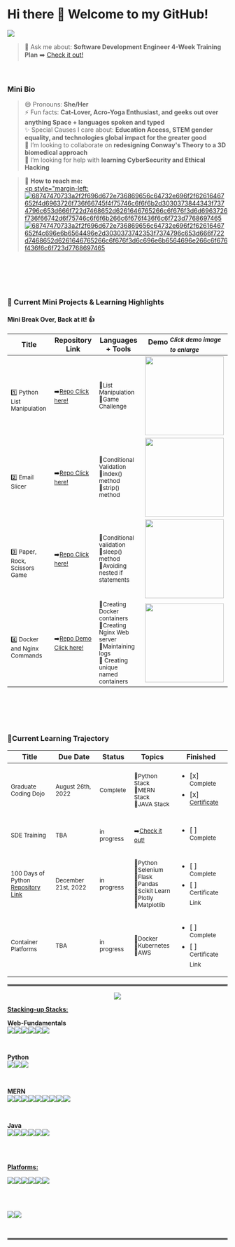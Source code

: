 # Hi there 👋 Welcome to my GitHub! 

<a href="https://visitcount.itsvg.in">
  <img src="https://visitcount.itsvg.in/api?id=melissacurylo&label=Visitors&icon=7&pretty=false" />
</a>

</Br>

> 💬 Ask me about: **Software Development Engineer 4-Week Training Plan** ➡️ <a href="https://docs.google.com/spreadsheets/d/1UlN1Endhlips5TNtbwazCKo-ioyGys5gjZlxJFPTfHA/edit?usp=sharing"> Check it out! </a> </br>
<!--💬 Ask me about: **Weekend Algo Crew** 🚨**_Starts again October 15th, 2022_** ➡️ <a href="https://replit.com/@MelissaCurylo"> Check it out! </a> -->

</br>

### Mini Bio ###
> 😄 Pronouns: **She/Her** </br>
> ⚡ Fun facts: **Cat-Lover, Acro-Yoga Enthusiast, and geeks out over anything Space + languages spoken and typed** </br>
> ✨ Special Causes I care about: **Education Access, STEM gender equality, and technologies global impact for the greater good** </br>
> :handshake: I’m looking to collaborate on **redesigning Conway's Theory to a 3D biomedical approach** </br>
> 🤔 I’m looking for help with **learning CyberSecurity and Ethical Hacking** </br>


>📲 **How to reach me:** </br>
><a href="mailto:Melissa.Curylo@outlook.com"><p style="margin-left:![68747470733a2f2f696d672e736869656c64732e696f2f62616467652f4d6963726f736f66745f4f75746c6f6f6b2d3030373844343f7374796c653d666f722d7468652d6261646765266c6f676f3d6d6963726f736f66742d6f75746c6f6f6b266c6f676f436f6c6f723d7768697465](https://user-images.githubusercontent.com/95829904/190212896-9f152697-8d55-4fc1-80d6-dc87fde79dc1.svg)</a> <a href="https://www.linkedin.com/in/melissacurylo/">![68747470733a2f2f696d672e736869656c64732e696f2f62616467652f4c696e6b6564496e2d3030373742353f7374796c653d666f722d7468652d6261646765266c6f676f3d6c696e6b6564696e266c6f676f436f6c6f723d7768697465](https://user-images.githubusercontent.com/95829904/190212231-c1654e98-53d7-4d35-ae9c-2689ef96450e.svg)</a></p>





</br>
</br>  


<!-- ### 🌱 Major Projects Underway  ### -->


<!--| Project                            | Repository Link + Release Date                    | Current Status            | Stack Base                | Finished                                                                   | 

<!--|------------------------------------|---------------------------------|---------------------------|---------------------------|----------------------------------------------------------------------------|
<!--| <sup>Trello Clone</sup>   | <sup>➡️<a href="https://github.com/MelissaCurylo/javascript/tree/master/mini_projects/trello_clone">Repo Click Here!</a></sup></br><sup>*_October 21st, 2022_*</sup> | <sup>In-Progress</sup>    | <sup>🔹Angular </br> 🔹TypeScript </br>🔹Node.js with Express Framework </br> 🔹Socket.io </br>🔹Mongoose for MongoDB </br> 🔹Docker </br> </sup>       | <ul><li>[ ] <sup>Complete</sup> </li><li>[ ] <sup>Deployed</sup></li></ul> |

<!--| <sup>Spring Yogi Application</sup> | <sup>TBA</sup> | <sup>in progress</sup>    | <sup>Java Stack</sup>     | <ul><li>[ ] <sup>Complete</sup> </li><li>[ ] <sup>Deployed</sup></li></ul> |-->
<!--| <sup>HOA Board Application</sup>   | <sup>TBA</sup> | <sup>pending</sup>    | <sup>MERN Stack</sup>     | <ul><li>[ ] <sup>Complete</sup> </li><li>[ ] <sup>Deployed</sup></li></ul> |-->
<!--| <sup>T_Alchemy Application</sup>   | <sup>TBA</sup> | <sup>pending</sup>    | <sup>Python Stack</sup>   | <ul><li>[ ] <sup>Complete</sup> </li><li>[ ] <sup>Deployed</sup></li></ul> |-->
<!--| <sup>Interactive Portfolio</sup>   | <sup>TBA</sup> | <sup>pending</sup>    | <sup>Three.js</sup>       | <ul><li>[ ] <sup>Complete</sup> </li><li>[ ] <sup>Deployed</sup></li></ul> |-->

</br>
</br>

### 🌱 Current Mini Projects & Learning Highlights  ###
#### Mini Break Over, Back at it! 👍 ####


| Title                                                                                                                                                                | Repository Link                                                                                                                                                                 | Languages + Tools                                      | Demo  <sup>*_Click demo image to enlarge_*</sup>                                                                                 | 
|--------------------------------------------------------------------------------------------------------------------------------------------------------------------------------|------------------------------------------------------------------------------------------------------------------------------------------------------------------------------------------|--------------------------------------------------------|----------------------------------------------------------------------------------------------------------------------------------|
|</br> <sup><p>:one: Python List Manipulation </p></sup>     | <sup>➡️<a href="https://github.com/MelissaCurylo/python/blob/master/100_days_of_python/4-6_treasure_map_challenge.py">Repo Click here!</a></sup> | <sup>🔹List Manipulation </br>🔹Game Challenge </br></sup>         | <img src="https://user-images.githubusercontent.com/95829904/193352253-624c0eae-2a0f-447f-b62d-98e617d3c742.gif" width="180">    |
|</br> <sup><p>:two: Email Slicer </p></sup>     | <sup>➡️<a href="https://github.com/MelissaCurylo/python/tree/master/mini_projects/email_slicer">Repo Click here!</a></sup> | <sup>🔹Conditional Validation </br> 🔹index() method </br>🔹strip() method </br></sup>         | <img src="https://user-images.githubusercontent.com/95829904/193478343-da837aa2-b394-4a48-9d4b-5a0874a712e7.gif" width="180">    |
|</br> <sup><p>:three: Paper, Rock, Scissors Game </p></sup>     | <sup>➡️<a href="https://github.com/MelissaCurylo/python/blob/master/100_days_of_python/4-7_paper_rock_scissor_game.py">Repo Click here!</a></sup>| <sup>🔹Conditional validation </br> 🔹sleep() method </br>🔹Avoiding nested if statements </br></sup>         | <img src="https://user-images.githubusercontent.com/95829904/193716121-85b611a0-a848-4797-9890-cf039cfefff5.gif" width="180">    |
|</br> <sup><p>:four: Docker and Nginx Commands </p></sup>     | <sup>➡️<a href="https://github.com/MelissaCurylo/containers_frameworks_tools/blob/main/README.md">Repo Demo Click here!</a></sup> | <sup>🔹Creating Docker containers </br> 🔹Creating Nginx Web server </br>🔹Maintaining logs </br> 🔹 Creating unique named containers </sup>         | <img src="https://user-images.githubusercontent.com/95829904/193871847-71fc1c5f-4dec-49eb-923e-c27caee6afcf.gif" width="180">    |


<!--<sub>*_Updated weekly_*</sub>-->

<!--|</br> <sup><p>:one: Project Name  </p></sup>     | <sup>➡️<a href="">Repo Demo Click here!</a></sup></br><sup>*_October , 2022_*</sup> | <sup>🔹what did you do? enter </br> 🔹enter </br>🔹enter </br> 🔹enter  </sup>         | <img src="" width="180">    |-->
<!--|</br> <sup><p>:two: Project Name  </p></sup>     | <sup>➡️<a href="">Repo Demo Click here!</a></sup></br><sup>*_October , 2022_*</sup> | <sup>🔹what did you do? enter </br> 🔹enter </br>🔹enter </br> 🔹enter  </sup>         | <img src="" width="180">    |-->
<!--|</br> <sup><p>:three: Project Name  </p></sup>     | <sup>➡️<a href="">Repo Demo Click here!</a></sup></br><sup>*_October , 2022_*</sup> | <sup>🔹what did you do? enter </br> 🔹enter </br>🔹enter </br> 🔹enter  </sup>         | <img src="" width="180">    |-->
<!--|</br> <sup><p>:four: Project Name  </p></sup>     | <sup>➡️<a href="">Repo Demo Click here!</a></sup></br><sup>*_October , 2022_*</sup> | <sup>🔹what did you do? enter </br> 🔹enter </br>🔹enter </br> 🔹enter  </sup>         | <img src="" width="180">    |-->
<!--|</br> <sup><p>:five: Project Name  </p></sup>     | <sup>➡️<a href="">Repo Demo Click here!</a></sup></br><sup>*_October , 2022_*</sup> | <sup>🔹what did you do? enter </br> 🔹enter </br>🔹enter </br> 🔹enter  </sup>         | <img src="" width="180">    |-->
<!--|</br> <sup><p>:six: Project Name  </p></sup>     | <sup>➡️<a href="">Repo Demo Click here!</a></sup></br><sup>*_October , 2022_*</sup> | <sup>🔹what did you do? enter </br> 🔹enter </br>🔹enter </br> 🔹enter  </sup>         | <img src="" width="180">    |-->
<!--|</br> <sup><p>:seven: Project Name  </p></sup>     | <sup>➡️<a href="">Repo Demo Click here!</a></sup></br><sup>*_October , 2022_*</sup> | <sup>🔹what did you do? enter </br> 🔹enter </br>🔹enter </br> 🔹enter  </sup>         | <img src="" width="180">    |-->


<!--| Loading.....     | ➡️ Loading..... |🔹Loading.....         | <img src="https://user-images.githubusercontent.com/95829904/191274089-a34446cd-115e-461a-ad37-9f3192d5bdc6.gif" width="">    | -->

<!-- # *_Loading new content soon_* # OR # *Loading new content soon - Taking a Break! * # -->
<!-- | Loading.....     | ➡️ Loading..... |🔹Loading.....         | <img src="https://user-images.githubusercontent.com/95829904/191274089-a34446cd-115e-461a-ad37-9f3192d5bdc6.gif" width="">    | -->
<!-- |</br> <sup><p>1️⃣ Resize browser viewport, Safari too👍</p><p>2️⃣ Enter/exit fullscreen </p><p>3️⃣ "Stair" edge minimized</p></sup>     | <sup>➡️<a href="https://github.com/MelissaCurylo/three.js/tree/master/practice/08_fullscreen_and_resizing">Repo Click here!</a></sup></br><sup>*_September 15th, 2022_*</sup> | <sup>🔹JS-Three.js</br>🔹Node</br>🔹NPM</sup>         | <img src="https://user-images.githubusercontent.com/95829904/190531222-4f7c50a6-94d5-414f-9b1e-1c18f73a4f2c.gif" width="180">    |-->

<!--  <img src="" width="200">  -->

</br>
</br>


<!--### 🌱 Weekly Algorithms <sub>*_Starting from the basics_*</sub> ### -->

<!--| Challenge Title                           | Source                                                                                   | Repository Link + Date                                                                                                                                                                       | Finished                                                   | Demo                                                                                                                            |
<!--|-------------------------------------------|------------------------------------------------------------------------------------------|----------------------------------------------------------------------------------------------------------------------------------------------------------------------------------------------|------------------------------------------------------------|---------------------------------------------------------------------------------------------------------------------------------|
<!--| <sup># Leetcode # 713 Subarray Products Less than k </sup> | <sup><a href="https://leetcode.com/problems/subarray-product-less-than-k/">Leetcode</a></sup> | <sup>➡️<a href="https://github.com/MelissaCurylo/algorithms/blob/master/python/lc_713_subarray_products_less_than_k.py">Repo Click Here!</a></sup></br><sup>*_October 9th, 2022_*</sup> | :white_check_mark: <sup>Solved</sup>                       | <img src="https://user-images.githubusercontent.com/95829904/194777382-2d7c6037-0484-46a0-9aa7-42ad7cddf08a.gif" width="180">   |

<!--| <sup># </sup> | <sup><a href="">Leetcode</a></sup> | <sup>➡️<a href="">Repo Click here!</a></sup></br><sup>*_October 9th, 2022_*</sup> | :white_check_mark: <sup>Solved</sup>                       | <img src="" width="180">   | -->
<!--| <sup># </sup> | <sup><a href="">Leetcode</a></sup> | <sup>➡️<a href="">Repo Click here!</a></sup></br><sup>*_October 9th, 2022_*</sup> | :white_check_mark: <sup>Solved</sup>                       | <img src="" width="180">   | -->


<!--| <sup># </sup> | <sup><a href="">Leetcode</a></sup> | <sup>➡️<a href="">Repo Click here!</a></sup></br><sup>*_October 10th, 2022_*</sup> | :white_check_mark: <sup>Solved</sup>                       | <img src="" width="180">   | -->
<!--| <sup># </sup> | <sup><a href="">Leetcode</a></sup> | <sup>➡️<a href="">Repo Click here!</a></sup></br><sup>*_October 10th, 2022_*</sup> | :white_check_mark: <sup>Solved</sup>                       | <img src="" width="180">   | -->
<!--| <sup># </sup> | <sup><a href="">Leetcode</a></sup> | <sup>➡️<a href="">Repo Click here!</a></sup></br><sup>*_October 10th, 2022_*</sup> | :white_check_mark: <sup>Solved</sup>                       | <img src="" width="180">   | -->
<!--| <sup># </sup> | <sup><a href="">Leetcode</a></sup> | <sup>➡️<a href="">Repo Click here!</a></sup></br><sup>*_October 10th, 2022_*</sup> | :white_check_mark: <sup>Solved</sup>                       | <img src="" width="180">   | -->

<!--| <sup># </sup> | <sup><a href="">Leetcode</a></sup> | <sup>➡️<a href="">Repo Click here!</a></sup></br><sup>*_October 11th, 2022_*</sup> | :white_check_mark: <sup>Solved</sup>                       | <img src="" width="180">   | -->
<!--| <sup># </sup> | <sup><a href="">Leetcode</a></sup> | <sup>➡️<a href="">Repo Click here!</a></sup></br><sup>*_October 11th, 2022_*</sup> | :white_check_mark: <sup>Solved</sup>                       | <img src="" width="180">   | -->
<!--| <sup># </sup> | <sup><a href="">Leetcode</a></sup> | <sup>➡️<a href="">Repo Click here!</a></sup></br><sup>*_October 11th, 2022_*</sup> | :white_check_mark: <sup>Solved</sup>                       | <img src="" width="180">   | -->
<!--| <sup># </sup> | <sup><a href="">Leetcode</a></sup> | <sup>➡️<a href="">Repo Click here!</a></sup></br><sup>*_October 11th, 2022_*</sup> | :white_check_mark: <sup>Solved</sup>                       | <img src="" width="180">   | -->

<!--| <sup># </sup> | <sup><a href="">Leetcode</a></sup> | <sup>➡️<a href="">Repo Click here!</a></sup></br><sup>*_October 12th, 2022_*</sup> | :white_check_mark: <sup>Solved</sup>                       | <img src="" width="180">   | -->
<!--| <sup># </sup> | <sup><a href="">Leetcode</a></sup> | <sup>➡️<a href="">Repo Click here!</a></sup></br><sup>*_October 12th, 2022_*</sup> | :white_check_mark: <sup>Solved</sup>                       | <img src="" width="180">   | -->
<!--| <sup># </sup> | <sup><a href="">Leetcode</a></sup> | <sup>➡️<a href="">Repo Click here!</a></sup></br><sup>*_October 12th, 2022_*</sup> | :white_check_mark: <sup>Solved</sup>                       | <img src="" width="180">   | -->
<!--| <sup># </sup> | <sup><a href="">Leetcode</a></sup> | <sup>➡️<a href="">Repo Click here!</a></sup></br><sup>*_October 12th, 2022_*</sup> | :white_check_mark: <sup>Solved</sup>                       | <img src="" width="180">   | -->


<!--| <sup># 1480 Running Sum of 1D Array</sup> | <sup><a href="https://leetcode.com/problems/running-sum-of-1d-array/">Leetcode</a></sup> | <sup>➡️<a href="https://github.com/MelissaCurylo/algorithms/blob/master/javascript/leetcode_1480_running_sum_1d_array.js">Repo Click here!</a></sup></br><sup>*_September 21st, 2022_*</sup> | :white_check_mark: <sup>Solved</sup>                       | <img src="https://user-images.githubusercontent.com/95829904/191601148-0f4f1a3c-0397-4f46-b184-06be6c5c4ea0.gif" width="180">   | -->



</br>
</br>

### 🌱Current Learning Trajectory ### 
| Title                                                                                                                                  | Due Date                        | Status                                     | Topics                                                                                                                                                             | Finished                                                                                                                                                                 | 
|----------------------------------------------------------------------------------------------------------------------------------------|---------------------------------|--------------------------------------------|--------------------------------------------------------------------------------------------------------------------------------------------------------------------|--------------------------------------------------------------------------------------------------------------------------------------------------------------------------|
| <sup>Graduate Coding Dojo</sup>         | <sup>August 26th, 2022</sup>    | <sup>Complete</sup>                        | <sup>🔹Python Stack</br>🔹MERN Stack</br>🔹JAVA Stack</sup>                                                                                                       | <ul><li>[x] <sup>Complete</sup> </li><li>[x] <sup><a href="https://www.linkedin.com/feed/update/urn:li:activity:6975042868025430016/">Certificate</a></sup> </li></ul>   |
| <sup>SDE Training</sup>                 | <sup>TBA</sup>    | <sup>in progress</sup>                     | <sup>➡️<a href="https://docs.google.com/spreadsheets/d/1UlN1Endhlips5TNtbwazCKo-ioyGys5gjZlxJFPTfHA/edit?usp=sharing">Check it out!</a></sup>                      | <ul><li>[ ] <sup>Complete</sup> </li></ul> |
| <sup>100 Days of Python</sup> </br> <sup><a href="https://github.com/MelissaCurylo/python/tree/master/100_days_of_python">Repository Link</a></sup>           | <sup>December 21st, 2022</sup>  | <sup>in progress</sup>                     | <sup>🔹Python</br>🔹Selenium</br>🔹Flask</br>🔹Pandas</br>🔹Scikit Learn</br>🔹Plotly</br>🔹Matplotlib                                     | <ul><li>[ ] <sup>Complete</sup> </li><li>[ ] <sup>Certificate Link</sup> </li></ul>|
| <sup>Container Platforms</sup>          | <sup>TBA</sup>    | <sup>in progress</sup>                     | <sup>🔹Docker</br>🔹Kubernetes</br>🔹AWS                                                                                                                          | <ul><li>[ ] <sup>Complete</sup> </li><li>[ ] <sup>Certificate Link</sup> </li></ul>|


<!-- | <sup>Software System Design</sup>       | <sup>TBA</sup>    | <sup>in progress</sup>                     | <sup>🔹Architectures</br>🔹Modules</br>🔹Interfaces                                                                                                               | <ul><li>[ ] <sup>Complete</sup> </li><li>[ ] <sup>Certificate Link</sup> </li></ul> |
| <sup>Terraform Infrastructure</sup>     | <sup>TBA</sup>   | <sup>in progress</sup>                     | <sup>🔹Terraform</br>🔹AWS                                                                                                                                         | <ul><li>[ ] <sup>Complete</sup> </li><li>[ ] <sup>Certificate Link</sup> </li></ul>|
| <sup>Terraform Cert</sup>               | <sup>TBA</sup>   | <sup>in progress</sup>                     | <sup>🔹Terraform Certification Training                                                                                                                            | <ul><li>[ ] <sup>Complete</sup> </li><li>[ ] <sup>Certificate Link</sup> </li></ul>|
| <sup>Three.js</sup>                     | <sup>TBA</sup>   | <sup>in progress</sup>                     | <sup>🔹Three.js programming</br>🔹Three Projects (tba)                                                                                                             | <ul><li>[ ] <sup>Complete</sup> </li><li>[ ] <sup>Certificate Link</sup> </li></ul>|
| <sup>Machine Learning</sup>             | <sup>TBA</sup>  | <sup>in progress</sup>                     | <sup>🔹Python Base</br>🔹Three Projects (tba)                                                                                                                      | <ul><li>[ ] <sup>Complete</sup> </li><li>[ ] <sup>Certificate Link</sup> </li></ul>|
| <sup>Tensorflow Cert</sup>              | <sup>TBA</sup>  | <sup>Start: October 30th, 2022</sup>       | <sup>🔹Machine learning</br>🔹NumPy/Pandas</br>🔹NLP</br>🔹Neural Networks</br>🔹Neural Network Regression                                                       | <ul><li>[ ] <sup>Complete</sup> </li><li>[ ] <sup>Certificate Link</sup> </li></ul>|
| <sup>CompTIA A+ Cert</sup>              | <sup>TBA</sup>  | <sup>Start: November 15th, 2022</sup>      | <sup>➡️<a href="https://www.comptia.org/certifications">Check it out!</a></sup>                                                                                     | <ul><li>[ ] <sup>Complete</sup> </li><li>[ ] <sup>Certificate Link</sup> </li></ul>|
| <sup>CompTIA Network+ Cert</sup>        | <sup>TBA</sup>  | <sup>Start: November 15th, 2022</sup>      | <sup>➡️<a href="https://www.comptia.org/certifications">Check it out!</a></sup>                                                                                     | <ul><li>[ ] <sup>Complete</sup> </li><li>[ ] <sup>Certificate Link</sup> </li></ul>|
| <sup>CCNA Cert</sup>                    | <sup>TBA</sup>   | <sup>Start: November 15th, 2022</sup>      | <sup>➡️<a href="https://www.cisco.com/c/en/us/training-events/training-certifications/certifications/associate/ccna.html#~exam-training">Check it out! </a></sup>   | <ul><li>[ ] <sup>Complete</sup> </li><li>[ ] <sup>Certificate Link</sup> </li></ul>| -->

<hr style="border:2px solid gray">

<p align="center" <a href="[![Top Langs]"> <img src="https://github-readme-stats.vercel.app/api/top-langs/?username=melissacurylo&layout=compact&theme=buefy" /> </a></p>

**<ins>Stacking-up Stacks:</ins>**
<br/>

**Web-Fundamentals** <br/>
<img src="https://img.shields.io/badge/HTML5-E34F26?style=for-the-badge&logo=html5&logoColor=white"/><img src="https://img.shields.io/badge/CSS3-1572B6?style=for-the-badge&logo=css3&logoColor=white"/><img src="https://img.shields.io/badge/JavaScript-323330?style=for-the-badge&logo=javascript&logoColor=F7DF1E"/><img src="https://img.shields.io/badge/jQuery-0769AD?style=for-the-badge&logo=jquery&logoColor=white"/><img src="https://img.shields.io/badge/Bootstrap-563D7C?style=for-the-badge&logo=bootstrap&logoColor=white"/><img src="https://img.shields.io/badge/Material%20UI-007FFF?style=for-the-badge&logo=mui&logoColor=white"/>

<br/>

**Python** <br/> 
<img src="https://img.shields.io/badge/Python-FFD43B?style=for-the-badge&logo=python&logoColor=blue"/><img src="https://img.shields.io/badge/Flask-000000?style=for-the-badge&logo=flask&logoColor=whit}"/><img src="https://img.shields.io/badge/MySQL-005C84?style=for-the-badge&logo=mysql&logoColor=white"/> 

<br/>

**MERN** <br/>
<img src="https://img.shields.io/badge/MongoDB-4EA94B?style=for-the-badge&logo=mongodb&logoColor=white"/><img src="https://img.shields.io/badge/Express.js-000000?style=for-the-badge&logo=express&logoColor=white"/><img src="https://img.shields.io/badge/React-20232A?style=for-the-badge&logo=react&logoColor=61DAFB"/><img src="https://img.shields.io/badge/Node.js-339933?style=for-the-badge&logo=nodedotjs&logoColor=white"/><img src="https://img.shields.io/badge/JavaScript-323330?style=for-the-badge&logo=javascript&logoColor=F7DF1E"/><img src="https://img.shields.io/badge/Socket.io-010101?&style=for-the-badge&logo=Socket.io&logoColor=white"/><img src="https://img.shields.io/badge/Postman-FF6C37?style=for-the-badge&logo=Postman&logoColor=white"/><img src="https://img.shields.io/badge/Babel-F9DC3E?style=for-the-badge&logo=babel&logoColor=white"/><img src="https://img.shields.io/badge/json-5E5C5C?style=for-the-badge&logo=json&logoColor=white"/>

<br/>

**Java** <br/>
<img src="https://img.shields.io/badge/Java-ED8B00?style=for-the-badge&logo=java&logoColor=white"/><img src="https://img.shields.io/badge/MySQL-005C84?style=for-the-badge&logo=mysql&logoColor=white"/><img src="https://img.shields.io/badge/Spring-6DB33F?style=for-the-badge&logo=spring&logoColor=white"/><img src="https://img.shields.io/badge/Spring_Boot-F2F4F9?style=for-the-badge&logo=spring-boot"/><img src="https://img.shields.io/badge/Spring_Security-6DB33F?style=for-the-badge&logo=Spring-Security&logoColor=white"/><img src="https://img.shields.io/badge/Apache-D22128?style=for-the-badge&logo=Apache&logoColor=white"/>

<br/>
<br/>

**<ins>Platforms:</ins>**
<br/>

<img src="https://img.shields.io/badge/Visual_Studio_Code-0078D4?style=for-the-badge&logo=visual%20studio%20code&logoColor=white"/><img src="https://img.shields.io/badge/IntelliJ_IDEA-000000.svg?style=for-the-badge&logo=intellij-idea&logoColor=white"/><img src="https://img.shields.io/badge/Eclipse-2C2255?style=for-the-badge&logo=eclipse&logoColor=white"/><img src="https://img.shields.io/badge/replit-667881?style=for-the-badge&logo=replit&logoColor=white"/><img src="https://img.shields.io/badge/Notepad++-90E59A.svg?style=for-the-badge&logo=notepad%2B%2B&logoColor=black"/><img src="https://img.shields.io/badge/Trello-0052CC?style=for-the-badge&logo=trello&logoColor=white"/>


<br/>
<br/>

<a href="![Melissa's GitHub stats]"><img align="center" src="https://github-readme-stats.vercel.app/api?username=melissacurylo&show_icons=true&theme=buefy"/></a><a href="![Melissa's GitHub Streak]"><img align="center" src="https://github-readme-streak-stats.herokuapp.com?user=melissacurylo&theme=buefy&date_format=M%20j%5B%2C%20Y%5D"/></a>  

<br/>
<hr style="border:2px solid gray">
